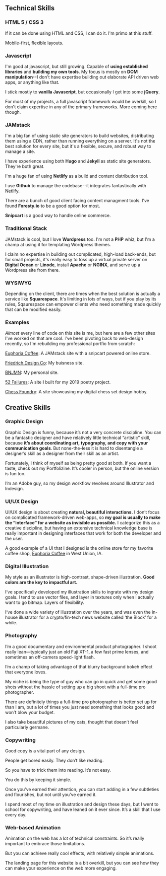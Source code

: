 ## Technical Skills

### HTML 5 / CSS 3

If it can be done using HTML and CSS, I can do it. I'm primo at this stuff. 

Mobile-first, flexible layouts.

### Javascript

I'm good at javascript, but still growing. Capable of **using established libraries** and **building my own tools**. My focus is mostly on **DOM manipulation**--I don't have expertise building out elaborate API driven web apps, or anything like that.

I stick mostly to **vanilla Javascript**, but occasionally I get into some **jQuery**.

For most of my projects, a full javascript framework would be overkill, so I don't claim expertise in any of the primary frameworks. More coming here though.

### JAMstack

I'm a big fan of using static site generators to build websites, distributing them using a CDN, rather than running everything on a server. It's not the best solution for every site, but it's a flexible, secure, and robust way to manage a site.

I have experience using both **Hugo** and **Jekyll** as static site generators. They're both great.

I'm a huge fan of using **Netlify** as a build and content distribution tool.

I use **Github** to manage the codebase--it integrates fantastically with Netlify.

There are a bunch of good client facing content managment tools. I've found **Foresty.io** to be a good option for most.

**Snipcart** is a good way to handle online commerce.


### Traditional Stack

JAMstack is cool, but I love **Wordpress** too. I'm not a **PHP** whiz, but I'm a champ at using it for templating Wordpress themes.

I claim no expertise in building out complicated, high-load back-ends, but for small projects, it's really easy to toss up a virtual private server on **Digital Ocean** or **Linode**, install **Apache** or **NGINX**, and serve up a Wordpress site from there.


### WYSIWYG

Depending on the client, there are times when the best solution is actually a service like **Squarespace**. It's limiting in lots of ways, but if you play by its rules, Sqaurespace can empower clients who need something made quickly that can be modified easily.

### Examples

*Almost* every line of code on this site is me, but here are a few other sites I've worked on that are cool. I've been pivoting back to web-design recently, so I'm rebuilding my professional portfio from scratch:

[Euphoria Coffee](https://drinkeuphoria.coffee): A JAMstack site with a snipcart powered online store.


[Friedrich Design Co](https://friedrichdesign.co): My buisness site.

[BNJMN](https://BNJMN.US): My personal site.

[52 Failures](https://52failures.com): A site I built for my 2019 poetry project.

[Chess Foundry](https://thechessfoundry.com): A site showcasing my digital chess set design hobby.


## Creative Skills

### Graphic Design

Graphic Design is funny, because it’s not a very concrete discipline. You can be a fantastic designer and have relatively little technical “artistic” skill, because **it’s about coordinating art, typography, and copy with your communication goals**. But none-the-less it is hard to disentangle a designer’s skill as a designer from their skill as an artist.

Fortunately, I think of myself as being pretty good at both. If you want a taste, check out my Portfolizine. It’s cooler in person, but the online version is fun too.

I’m an Adobe guy, so my design workflow revolves around Illustrator and Indesign.

### UI/UX Design

UI/UX design is about creating **natural, beautiful interactions.** I don’t focus on complicated framework-driven web-apps, so **my goal is usually to make the “interface” for a website as invisible as possible.** I categorize this as a creative discipline, but having an extensive technical knowledge base is really important in designing interfaces that work for both the developer and the user.

A good example of a UI that I designed is the online store for my favorite coffee shop, [Euphoria Coffee](https://drinkeuphoria.coffee) in West Union, IA. 

### Digital Illustration

My style as an illustrator is high-contrast, shape-driven illustration. **Good colors are the key to impactful art.** 

I’ve specifically developed my illustration skills to ingrate with my design goals. I tend to use vector files, and layer in textures only when I actually want to go bitmap. Layers of flexibility.

I’ve done a wide variety of illustration over the years, and was even the in-house illustrator for a crypto/fin-tech news website called ‘the Block’ for a while.

### Photography

I’m a good documentary and environmental product photographer. I shoot really lean—typically just an old Fuji XT-1, a few fast prime lenses, and sometimes an off-camera speed-light flash. 

I’m a champ of taking advantage of that blurry background bokeh effect that everyone loves.

My niche is being the type of guy who can go in quick and get some good shots without the hassle of setting up a big shoot with a full-time pro photographer. 

There are definitely things a full-time pro photographer is better set up for than I am, but a lot of times you just need something that looks good and won’t blow your budget.

I also take beautiful pictures of my cats, thought that doesn’t feel particularly germane.


### Copywriting

Good copy is a vital part of any design.

People get bored easily. They don’t like reading.

So you have to trick them into reading. It’s not easy.

You do this by keeping it simple. 

Once you’ve earned their attention, you can start adding in a few subtleties and flourishes, but not until you’ve earned it.

I spend most of my time on illustration and design these days, but I went to school for copywriting, and have leaned on it ever since. It’s a skill that I use every day.

### Web-based Animation

Animation on the web has a lot of technical constraints. So it’s really important to embrace those limitations. 

But you can achieve really cool effects, with relatively
simple animations. 

The landing page for this website is a bit overkill, but you can see how they can make your experience on the web more engaging.